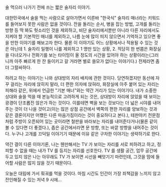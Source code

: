 술 먹으러 나가기 전에 쓰는 짧은 술자리 이야기.

대한민국에서 술을 먹는 사람으로 살아가면서 이른바 "한국식" 술자리 매너라는 키워드를 들어보지 못한 사람은 없을 것이다. 잔을 돌리는 순서, 병을 잡는 방법, 고개를 돌리는 방향 등 딱 봐도 헛소리인 것을 제외하고, 비단 술자리에서뿐만 아니라 다른 자리에서도 지켜야 할 기본적인 매너를 제외하고, 나름 눈에 많이 띄지 않으면서 기억하고 있으면 좋을 만한 이야기를 해보고자 한다. 물론 이 이야기도 어느 상황에서나 적용될 수 있는 것은 아닌데 1. 술자리 일행이 나를 제외하고 1 명만 있는 상황, 2. 적당히 한 번쯤은 화장실을 다녀오거나 전화기를 보는 타이밍이 올 정도의 시간을 있어야 하는 상황이라는(그러니까 아주 빠르게 한 잔 들이키고 갈 거라면 별로 쓸모가 없다는 이야기다.) 전제라면 좀 더 그럴싸하다.

하려고 하는 이야기는 나와 상대방의 자리 배치에 관한 것이다. 당연하겠지만 동선에 자꾸 걸리는 자리에 앉히지 말라, 더 편한 의자에 앉혀라, 화장실에 아주 붙어 있는 자리는 피해라 같은, 위에서 언급한 "기본 매너"와는 약간 거리가 있는 이야기다. 내가 소중한 상대와 술을 먹을 때 본능적으로 고려하게 되는 것은, 상대방이 자리에 앉았을 때 보이는 광경이 단조롭진 않은가 하는 것이다. 이를테면 벽을 보는 것보다는 더 넓은 시야를 내어주는 것이 더 나을 것이고(이는 많은 상점 공간에서 벽쪽의 편한 자리를 양보하는 것과 같은 결론이지만 어쨌든 다른 마음가짐이라는 것이 중요하다고 본다.), 테판야키 전문점처럼 주방이 오픈되어 있는 곳이라면 철판을 바라보는 자리를 내어준다거나(물론 같이 볼 수 있다면 더 좋겠다.), 좁은 공간에서라면 문 방향, 또는 바깥 방향을 내어주는 것이다. 누구나 고개를 끄덕일 이야기기 때문에 이유 같은 구차한 이야기는 생략하기로 한다.

약간 결이 다른 이야기론, 나는 웬만해서는 TV 가 보이는 자리를 서로 피하려고 하고, 정 피할 수 없을 때는 내가 TV 를 등지는 자리를 선호한다. TV 를 생활 공간, 업무 공간에 두고 있지 않은 나는 아무래도 TV 가 보이면 시선을 빼앗기기 마련인데, 그것을 맘에 들어할 사람은 많지 않을 것기 때문이다.

오늘은 대림에 가서 훠궈를 먹을 것이다. 마침 시간도 인간이 가장 죄책감을 느끼지 않고 잔인해질 수 있는 저녁 9 시에...

